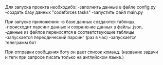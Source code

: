 Для запуска проекта необходибо: 
-заполнить данные в файле config.py
-создать базу данных "codeforces tasks" 
-запустить файл main.py

При запуске приложения: 
-в базе данных создаются таблицы, 
-происходит парсинг данных и сохранение данных в файлы .json,
-данные из файлов переносятся в соответствующие таблицы
-запускается переодический парсинг (раз в час)
-запускается телеграмм бот

При отправки сообщения боту 
он дает список команд.
(название задачи и теги при запросе писать только на английском языке.)
